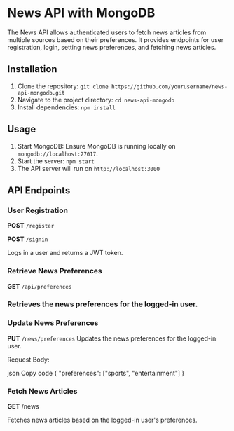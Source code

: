 # News API with MongoDB

The News API allows authenticated users to fetch news articles from multiple sources based on their preferences. It provides endpoints for user registration, login, setting news preferences, and fetching news articles.

## Installation

1. Clone the repository: `git clone https://github.com/yourusername/news-api-mongodb.git`
2. Navigate to the project directory: `cd news-api-mongodb`
3. Install dependencies: `npm install`

## Usage

1. Start MongoDB: Ensure MongoDB is running locally on `mongodb://localhost:27017`.
2. Start the server: `npm start`
3. The API server will run on `http://localhost:3000`

## API Endpoints

### User Registration

**POST** `/register`


**POST** `/signin`

Logs in a user and returns a JWT token.

### Retrieve News Preferences
**GET** `/api/preferences`

### Retrieves the news preferences for the logged-in user.

### Update News Preferences
**PUT**  `/news/preferences`
Updates the news preferences for the logged-in user.

Request Body:

json
Copy code
{
  "preferences": ["sports", "entertainment"]
}

###  Fetch News Articles
**GET** /news

Fetches news articles based on the logged-in user's preferences.

